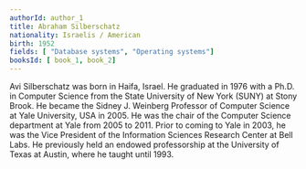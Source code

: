 ```yaml
---
authorId: author_1
title: Abraham Silberschatz
nationality: Israelis / American
birth: 1952
fields: [ "Database systems", "Operating systems"]
booksId: [ book_1, book_2]
---
```


Avi Silberschatz was born in Haifa, Israel. He graduated in 1976 with a Ph.D. in Computer Science from the State University of New York (SUNY) at Stony Brook. He became the Sidney J. Weinberg Professor of Computer Science at Yale University, USA in 2005. He was the chair of the Computer Science department at Yale from 2005 to 2011. Prior to coming to Yale in 2003, he was the Vice President of the Information Sciences Research Center at Bell Labs. He previously held an endowed professorship at the University of Texas at Austin, where he taught until 1993.